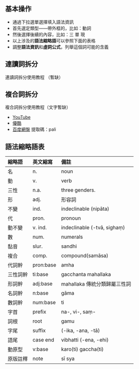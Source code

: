 ## 基本操作
- 通過下拉選單選擇填入語法資訊
- 首先選定類型——帶外框的，比如：動詞
- 然後選擇後續的內容，比如：三 單 現
- 以上涉及的**語法縮略語**可以參照下面的表格
- 調整**語法資訊**和**虛詞公式**，列舉這個詞可能的含義

## 連讀詞拆分
連讀詞拆分使用教程 （暫缺）

## 複合詞拆分
複合詞拆分使用教程（文字暫缺）
- [YouTube](https://youtu.be/iN1t0Rq9aKk "按住Ctrl鍵點開")
- [優酷](https://v.youku.com/v_show/id_XNDgwOTg4NDQ4MA==.html "按住Ctrl鍵點開")
- [百度網盤](https://pan.baidu.com/s/1nXZG2GQkkkfblNnshDuS_w "按住Ctrl鍵點開")  提取碼：pali 

## 語法縮略語表
| 縮略語   | 英文縮寫  | 備註                         |
| :------- | :-------- | :--------------------------- |
| 名       | n.        | noun                         |
| 動       | v.        | verb                         |
| 三性     | n.a.      | three genders.               |
| 形       | adj.      | 形容詞                       |
| 不變     | ind.      | indeclinable (nipāta)        |
| 代       | pron.     | pronoun                      |
| 動不變   | v. ind.   | indeclinable (-tvā, sighaṃ)  |
| 數       | num.      | numerals                     |
| 黏音     | slur.     | sandhi                       |
| 複合     | comp.     | compound(samāsa)             |
| 代詞幹   | pron:base | amha                         | amhākaṃ |
| 三性詞幹 | ti:base   | gacchanta mahallaka          |
| 形詞幹   | adj:base  | mahallaka 傳統分類歸屬三性詞 |
| 名詞幹   | n:base    | gāma                         |
| 數詞幹   | num:base  | ti                           |
| 字首     | prefix    | na-, vi-, saṃ-               |
| 詞根     | root      | gamu                         |
| 字尾     | suffix    | (-ika, -ana, -tā)            |
| 語尾     | case end  | vibhatti (-ena, -ehi)        |
| 動原型   | v:base    | karo(ti) gaccha(ti)          |
| 原版註釋 | note      | sī sya                       |